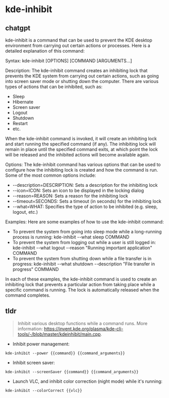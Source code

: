 # kde-inhibit 
## chatgpt 
kde-inhibit is a command that can be used to prevent the KDE desktop environment from carrying out certain actions or processes. Here is a detailed explanation of this command:

Syntax:
kde-inhibit [OPTIONS] [COMMAND [ARGUMENTS...]

Description:
The kde-inhibit command creates an inhibiting lock that prevents the KDE system from carrying out certain actions, such as going into screen saver mode or shutting down the computer. There are various types of actions that can be inhibited, such as:

- Sleep
- Hibernate
- Screen saver
- Logout
- Shutdown
- Restart
- etc.

When the kde-inhibit command is invoked, it will create an inhibiting lock and start running the specified command (if any). The inhibiting lock will remain in place until the specified command exits, at which point the lock will be released and the inhibited actions will become available again.

Options:
The kde-inhibit command has various options that can be used to configure how the inhibiting lock is created and how the command is run. Some of the most common options include:

- --description=DESCRIPTION: Sets a description for the inhibiting lock
- --icon=ICON: Sets an icon to be displayed in the locking dialog
- --reason=REASON: Sets a reason for the inhibiting lock
- --timeout=SECONDS: Sets a timeout (in seconds) for the inhibiting lock
- --what=WHAT: Specifies the type of action to be inhibited (e.g. sleep, logout, etc.)

Examples:
Here are some examples of how to use the kde-inhibit command:

- To prevent the system from going into sleep mode while a long-running process is running: kde-inhibit --what sleep COMMAND
- To prevent the system from logging out while a user is still logged in: kde-inhibit --what logout --reason "Running important application" COMMAND
- To prevent the system from shutting down while a file transfer is in progress: kde-inhibit --what shutdown --description "File transfer in progress" COMMAND

In each of these examples, the kde-inhibit command is used to create an inhibiting lock that prevents a particular action from taking place while a specific command is running. The lock is automatically released when the command completes. 

## tldr 
 
> Inhibit various desktop functions while a command runs.
> More information: <https://invent.kde.org/plasma/kde-cli-tools/-/blob/master/kdeinhibit/main.cpp>.

- Inhibit power management:

`kde-inhibit --power {{command}} {{command_arguments}}`

- Inhibit screen saver:

`kde-inhibit --screenSaver {{command}} {{command_arguments}}`

- Launch VLC, and inhibit color correction (night mode) while it's running:

`kde-inhibit --colorCorrect {{vlc}}`
